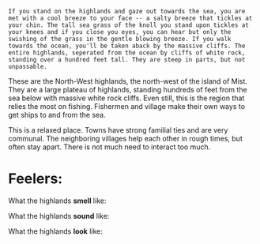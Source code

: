 	If you stand on the highlands and gaze out towards the sea, you are met with a cool breeze to your face -- a salty breeze that tickles at your chin. The tall sea grass of the knoll you stand upon tickles at your knees and if you close you eyes, you can hear but only the swishing of the grass in the gentle blowing breeze. If you walk towards the ocean, you'll be taken aback by the massive cliffs. The entire highlands, seperated from the ocean by cliffs of white rock, standing over a hundred feet tall. They are steep in parts, but not unpassable. 

These are the North-West highlands, the north-west of the island of Mist. They are a large plateau of highlands, standing hundreds of feet from the sea below with massive white rock cliffs. Even still, this is the region that relies the most on fishing. Fishermen and village make their own ways to get ships to and from the sea.

This is a relaxed place. Towns have strong familial ties and are very communal. The neighboring villages help each other in rough times, but often stay apart. There is not much need to interact too much. 

# Feelers:
What the highlands **smell** like:

What the highlands **sound** like:

What the highlands **look** like:

